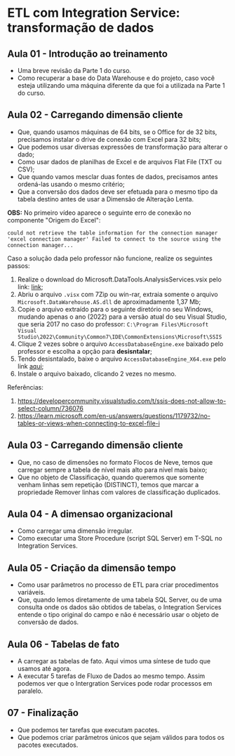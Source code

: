 # ETL com Integration Service: transformação de dados 

## Aula 01 - Introdução ao treinamento

- Uma breve revisão da Parte 1 do curso.
- Como recuperar a base do Data Warehouse e do projeto, caso você esteja utilizando uma máquina diferente da que foi a utilizada na Parte 1 do curso.

## Aula 02 - Carregando dimensão cliente
- Que, quando usamos máquinas de 64 bits, se o Office for de 32 bits, precisamos instalar o drive de conexão com Excel para 32 bits;
- Que podemos usar diversas expressões de transformação para alterar o dado;
- Como usar dados de planilhas de Excel e de arquivos Flat File (TXT ou CSV);
- Que quando vamos mesclar duas fontes de dados, precisamos antes ordená-las usando o mesmo critério;
- Que a conversão dos dados deve ser efetuada para o mesmo tipo da tabela destino antes de usar a Dimensão de Alteração Lenta.

**OBS:** No primeiro vídeo aparece o seguinte erro de conexão no componente "Origem do Excel":

```
could not retrieve the table information for the connection manager 'excel connection manager' Failed to connect to the source using the connection manager...
```


Caso a solução dada pelo professor não funcione, realize os seguintes passos:

1. Realize o download do Microsoft.DataTools.AnalysisServices.vsix pelo link: [link](https://marketplace.visualstudio.com/items?itemName=ProBITools.MicrosoftAnalysisServicesModelingProjects);
2. Abriu o arquivo `.visx` com 7Zip ou win-rar, extraia somente o arquivo `Microsoft.DataWarehouse.AS.dll` de aproximadamente 1,37 Mb;
3. Copie o arquivo extraído para o seguinte diretório no seu Windows, mudando apenas o ano (2022) para a versão atual do seu Visual Studio, que seria 2017 no caso do professor: 
`C:\Program Files\Microsoft Visual Studio\2022\Community\Common7\IDE\CommonExtensions\Microsoft\SSIS`
4. Clique 2 vezes sobre o arquivo `AccessDatabaseEngine.exe` baixado pelo professor e escolha a opção para **desisntalar**;
5. Tendo desisntalado, baixe o arquivo `AccessDatabaseEngine_X64.exe` pelo link [aqui](https://www.microsoft.com/en-us/download/details.aspx?id=13255);
6. Instale o arquivo baixado, clicando 2 vezes no mesmo.

Referências:
1. https://developercommunity.visualstudio.com/t/ssis-does-not-allow-to-select-column/736076
2. https://learn.microsoft.com/en-us/answers/questions/1179732/no-tables-or-views-when-connecting-to-excel-file-i

## Aula 03 - Carregando dimensão cliente

- Que, no caso de dimensões no formato Flocos de Neve, temos que carregar sempre a tabela de nível mais alto para nível mais baixo;
- Que no objeto de Classificação, quando queremos que somente venham linhas sem repetição (DISTINCT), temos que marcar a propriedade Remover linhas com valores de classificação duplicados.

## Aula 04 - A dimensao organizacional
- Como carregar uma dimensão irregular.
- Como executar uma Store Procedure (script SQL Server) em T-SQL no Integration Services.

## Aula 05 - Criação da dimensão tempo
- Como usar parâmetros no processo de ETL para criar procedimentos variáveis.
- Que, quando lemos diretamente de uma tabela SQL Server, ou de uma consulta onde os dados são obtidos de tabelas, o Integration Services entende o tipo original do campo e não é necessário usar o objeto de conversão de dados.

## Aula 06 - Tabelas de fato
- A carregar as tabelas de fato. Aqui vimos uma síntese de tudo que usamos até agora.
- A executar 5 tarefas de Fluxo de Dados ao mesmo tempo. Assim podemos ver que o Intergration Services pode rodar processos em paralelo.

## 07 - Finalização
- Que podemos ter tarefas que executam pacotes.
- Que podemos criar parâmetros únicos que sejam válidos para todos os pacotes executados.
